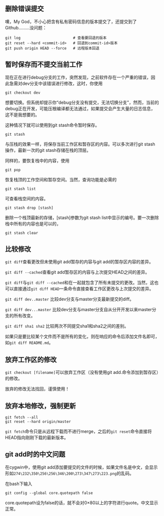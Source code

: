 <!---title:Git使用补遗-->
<!---keywords:工具-->
<!---date:old-->

## 删除错误提交

噢，My God，不小心把含有私有密码信息的版本提交了，还提交到了Github………没问题：

```
git log                        # 查看要回退的版本
git reset --hard <commit-id>   # 回退到commit-id>版本
git push origin HEAD --force   # 远程版本回退
```

## 暂时保存而不提交当前工作

现在正在进行debug分支的工作，突然发现，之前软件存在一个严重的错误，因此急需对dev分支中该错误进行修改，这时，你使用

```
git checkout dev
```

想要切换。但系统却提示你“debug分支没有提交，无法切换分支”，然而，当前的debug正在开发，可能压根编译都无法通过，如果提交会产生大量的日志信息，这不是我想要的。

这种情况下就可以使用到git stash命令暂时保存。

```
git stash 
```

与压栈的效果一样，将保存当前工作区和暂存区的内容。可以多次进行git stash操作，最新一次的git stash存储在栈的顶层。

同样的，要恢复栈中的内容，使用

```
git pop
```

恢复栈顶的工作空间和暂存空间。当然，查询功能是必需的

```
git stash list
```

可查看栈空间的内容。

```
git stash drop [stash]
```

删除一个栈顶最新的存储，[stash]参数为git stash list中显示的编号。要一次删除栈中所有的内容也是可以的，

```
git stash clear
```

## 比较修改

`git diff`查看更改但未使用git add暂存的内容与git add的暂存区内容的差异。

`git diff --cached`查看git add暂存区的内容与上次提交HEAD之间的差异。

`git diff`与`git diff --cached`和在一起就包含了所有未提交的更改。当然，这也可以直接通过`git diff HEAD`一条命令直接查看工作区更改与上次提交的差异。

`git diff dev..master` 比较dev分支与master分支最新提交的diff。

`git diff dev...master` 比较dev分支与master分支自从分开开发以来master分支的所有改变。

`git diff sha1 sha2` 比较两次不同提交sha1和sha2之间的差别。

如果只是要比较某个文件而不是所有的变化，则在响应的命令后添加文件名即可，如`git diff README.md`。


## 放弃工作区的修改

`git checkout [filename]`可以放弃工作区（没有使用git add.命令添加到暂存区）的修改。

放弃的修改无法找回，谨慎使用！

## 放弃本地修改，强制更新

```
git fetch --all
git reset --hard origin/master
```

`git fetch`命令只是从远程下载而不进行merge，之后的`git reset`命令直接将HEAD指向刚刚下载的最新版本。

## git add时的中文问题

在cygwin中，使用git add添加要提交的文件的时候，如果文件名是中文，会显示形如`274\232\350\256\256\346\200\273\347\273\223.png`的乱码。

在bash下输入

```
git config --global core.quotepath false
```

core.quotepath设为false的话，就不会对0×80以上的字符进行quote。中文显示正常。









